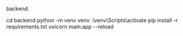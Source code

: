 backend

cd backend
python -m venv venv
.\venv\Scripts\activate
pip install -r requirements.txt
uvicorn main:app --reload